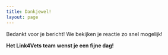 ```yaml
---
title: Dankjewel!
layout: page
---
```


Bedankt voor je bericht! We bekijken je reactie zo snel mogelijk!

**Het Link4Vets team wenst je een fijne dag!**